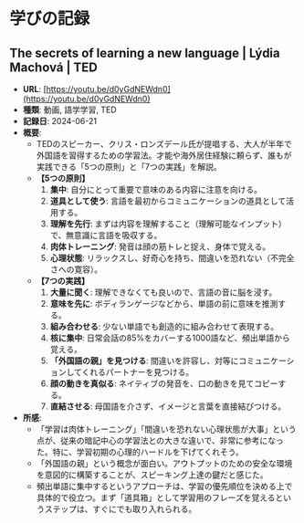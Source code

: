 # 学びの記録

## The secrets of learning a new language | Lýdia Machová | TED

- **URL**: [https://youtu.be/d0yGdNEWdn0](https://youtu.be/d0yGdNEWdn0)
- **種類**: 動画, 語学学習, TED
- **記録日**: 2024-06-21
- **概要**:
  - TEDのスピーカー、クリス・ロンズデール氏が提唱する、大人が半年で外国語を習得するための学習法。才能や海外居住経験に頼らず、誰もが実践できる「5つの原則」と「7つの実践」を解説。
  - **【5つの原則】**
    1.  **集中**: 自分にとって重要で意味のある内容に注意を向ける。
    2.  **道具として使う**: 言語を最初からコミュニケーションの道具として活用する。
    3.  **理解を先行**: まずは内容を理解すること（理解可能なインプット）で、無意識に言語を吸収する。
    4.  **肉体トレーニング**: 発音は顔の筋トレと捉え、身体で覚える。
    5.  **心理状態**: リラックスし、好奇心を持ち、間違いを恐れない（不完全さへの寛容）。
  - **【7つの実践】**
    1.  **大量に聞く**: 理解できなくても良いので、言語の音に脳を浸す。
    2.  **意味を先に**: ボディランゲージなどから、単語の前に意味を推測する。
    3.  **組み合わせる**: 少ない単語でも創造的に組み合わせて表現する。
    4.  **核に集中**: 日常会話の85%をカバーする1000語など、頻出単語から覚える。
    5.  **「外国語の親」を見つける**: 間違いを許容し、対等にコミュニケーションしてくれるパートナーを見つける。
    6.  **顔の動きを真似る**: ネイティブの発音を、口の動きを見てコピーする。
    7.  **直結させる**: 母国語を介さず、イメージと言葉を直接結びつける。
- **所感**:
  - 「学習は肉体トレーニング」「間違いを恐れない心理状態が大事」という点が、従来の暗記中心の学習法との大きな違いで、非常に参考になった。特に、学習初期の心理的ハードルを下げてくれそう。
  - 「外国語の親」という概念が面白い。アウトプットのための安全な環境を意図的に構築することが、スピーキング上達の鍵だと感じた。
  - 頻出単語に集中するというアプローチは、学習の優先順位を決める上で具体的で役立つ。まず「道具箱」として学習用のフレーズを覚えるというステップは、すぐにでも取り入れられる。 